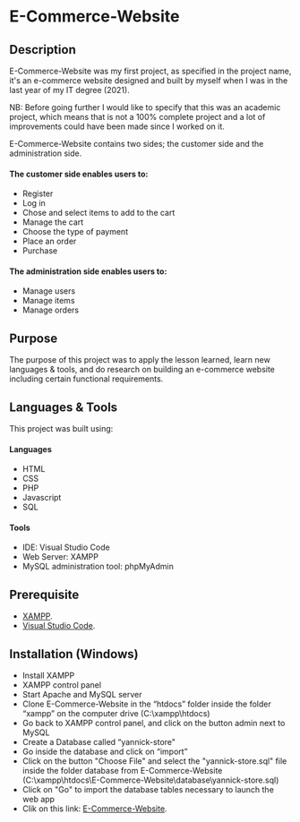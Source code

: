 # E-Commerce-Website

## Description
E-Commerce-Website was my first project, as specified in the project name, it's an e-commerce website
designed and built by myself when I was in the last year of my IT degree (2021).

NB: Before going further I would like to specify that this was an academic project, which means that is not a 100% complete project and 
a lot of improvements could have been made since I worked on it.

E-Commerce-Website contains two sides; the customer side and the administration side.

#### The customer side enables users to:
- Register
- Log in
- Chose and select items to add to the cart
- Manage the cart
- Choose the type of payment 
- Place an order 
- Purchase

#### The administration side enables users to:
- Manage users
- Manage items 
- Manage orders

## Purpose
The purpose of this project was to apply the lesson learned, learn new languages & tools, and do research
on building an e-commerce website including certain functional requirements.

## Languages & Tools
This project was built using:

#### Languages 
 - HTML
 - CSS
 - PHP
 - Javascript
 - SQL


#### Tools
- IDE: Visual Studio Code
- Web Server: XAMPP
- MySQL administration tool: phpMyAdmin 

## Prerequisite
- [XAMPP](https://www.apachefriends.org/fr/index.html).
- [Visual Studio Code](https://code.visualstudio.com/download).

## Installation (Windows)
- Install XAMPP
- XAMPP control panel
- Start Apache and MySQL server 
- Clone E-Commerce-Website in the “htdocs” folder inside the folder “xampp” on the computer   drive (C:\xampp\htdocs)
- Go back to XAMPP control panel, and click on the button admin next to MySQL
- Create a Database called “yannick-store"
- Go inside the database and click on “import”
- Click on the button "Choose File" and select the "yannick-store.sql" file inside the folder database from E-Commerce-Website (C:\xampp\htdocs\E-Commerce-Website\database\yannick-store.sql) 
- Click on "Go" to import the database tables necessary to launch the web app
- Clik on this link: [E-Commerce-Website](http://localhost//E-Commerce-Website/index.php).
